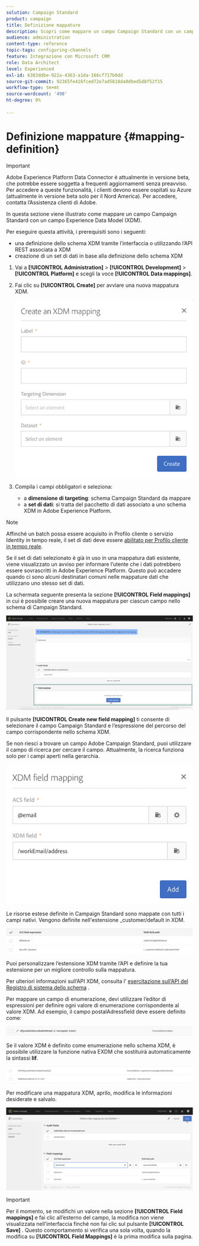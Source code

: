 ```yaml
---
solution: Campaign Standard
product: campaign
title: Definizione mappature
description: Scopri come mappare un campo Campaign Standard con un campo Experience Data Model (XDM).
audience: administration
content-type: reference
topic-tags: configuring-channels
feature: Integrazione con Microsoft CRM
role: Data Architect
level: Experienced
exl-id: 6383ddbe-922a-4363-a1da-166cf717b0dd
source-git-commit: 92365fe416fced72e7ad5818da0dbed5d8f52f15
workflow-type: tm+mt
source-wordcount: '498'
ht-degree: 0%

---
```


# Definizione mappature {#mapping-definition}

>[!IMPORTANT]
>
>Adobe Experience Platform Data Connector è attualmente in versione beta, che potrebbe essere soggetta a frequenti aggiornamenti senza preavviso. Per accedere a queste funzionalità, i clienti devono essere ospitati su Azure (attualmente in versione beta solo per il Nord America). Per accedere, contatta l’Assistenza clienti di Adobe.

In questa sezione viene illustrato come mappare un campo Campaign Standard con un campo Experience Data Model (XDM).

Per eseguire questa attività, i prerequisiti sono i seguenti:

* una definizione dello schema XDM tramite l’interfaccia o utilizzando l’API REST associata a XDM
* creazione di un set di dati in base alla definizione dello schema XDM

1. Vai a **[!UICONTROL Administration]** > **[!UICONTROL Development]** > **[!UICONTROL Platform]** e scegli la voce **[!UICONTROL Data mappings]**.

1. Fai clic su **[!UICONTROL Create]** per avviare una nuova mappatura XDM.

   ![](assets/aep_createmapping.png)

1. Compila i campi obbligatori e seleziona:

   * a **dimensione di targeting**: schema Campaign Standard da mappare
   * a **set di dati**: si tratta del pacchetto di dati associato a uno schema XDM in Adobe Experience Platform.

>[!NOTE]
>
>Affinché un batch possa essere acquisito in Profilo cliente o servizio Identity in tempo reale, il set di dati deve essere [abilitato per Profilo cliente in tempo reale](https://experienceleague.adobe.com/docs/experience-platform/rtcdp/intro/get-started.html).
>
>Se il set di dati selezionato è già in uso in una mappatura dati esistente, viene visualizzato un avviso per informare l’utente che i dati potrebbero essere sovrascritti in Adobe Experience Platform. Questo può accadere quando ci sono alcuni destinatari comuni nelle mappature dati che utilizzano uno stesso set di dati.

La schermata seguente presenta la sezione **[!UICONTROL Field mappings]** in cui è possibile creare una nuova mappatura per ciascun campo nello schema di Campaign Standard.

![](assets/aep_fieldmappings.png)

Il pulsante **[!UICONTROL Create new field mapping]** ti consente di selezionare il campo Campaign Standard e l’espressione del percorso del campo corrispondente nello schema XDM.

Se non riesci a trovare un campo Adobe Campaign Standard, puoi utilizzare il campo di ricerca per cercare il campo. Attualmente, la ricerca funziona solo per i campi aperti nella gerarchia.

![](assets/aep_mapfield.png)

Le risorse estese definite in Campaign Standard sono mappate con tutti i campi nativi. Vengono definite nell&#39;estensione _customer/default in XDM.

![](assets/aep_fieldscusmapping.png)

Puoi personalizzare l’estensione XDM tramite l’API e definire la tua estensione per un migliore controllo sulla mappatura.

Per ulteriori informazioni sull’API XDM, consulta l’ [esercitazione sull’API del Registro di sistema dello schema](https://experienceleague.adobe.com/docs/experience-platform/xdm/api/getting-started.html) .

Per mappare un campo di enumerazione, devi utilizzare l’editor di espressioni per definire ogni valore di enumerazione corrispondente al valore XDM. Ad esempio, il campo postalAdressfield deve essere definito come:

![](assets/aep_enummapping.png)

Se il valore XDM è definito come enumerazione nello schema XDM, è possibile utilizzare la funzione nativa EXDM che sostituirà automaticamente la sintassi **lif**.

![](assets/aep_enummappingexdm.png)

Per modificare una mappatura XDM, aprilo, modifica le informazioni desiderate e salvalo.

![](assets/aep_editmapping.png)

>[!IMPORTANT]
>
>Per il momento, se modifichi un valore nella sezione **[!UICONTROL Field mappings]** e fai clic all’esterno del campo, la modifica non viene visualizzata nell’interfaccia finché non fai clic sul pulsante **[!UICONTROL Save]** . Questo comportamento si verifica una sola volta, quando la modifica su **[!UICONTROL Field Mappings]** è la prima modifica sulla pagina.
